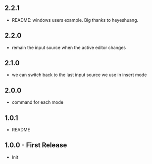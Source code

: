 ## 2.2.1

* README: windows users example. Big thanks to heyeshuang.

## 2.2.0

* remain the input source when the active editor changes

## 2.1.0

* we can switch back to the last input source we use in insert mode

## 2.0.0

* command for each mode

## 1.0.1

* README

## 1.0.0 - First Release

* Init
